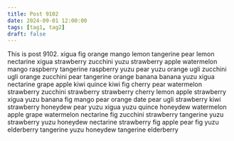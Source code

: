 ```yaml
---
title: Post 9102
date: 2024-09-01 12:00:00
tags: [tag1, tag2]
draft: false
---
```

This is post 9102.
xigua
fig
orange
mango
lemon
tangerine
pear
lemon
nectarine
xigua
strawberry
zucchini
yuzu
strawberry
apple
watermelon
mango
raspberry
tangerine
raspberry
yuzu
pear
yuzu
orange
ugli
zucchini
ugli
orange
zucchini
pear
tangerine
orange
banana
banana
yuzu
xigua
nectarine
grape
apple
kiwi
quince
kiwi
fig
cherry
pear
watermelon
strawberry
zucchini
strawberry
strawberry
cherry
lemon
apple
strawberry
xigua
yuzu
banana
fig
mango
pear
orange
date
pear
ugli
strawberry
kiwi
strawberry
honeydew
pear
yuzu
xigua
yuzu
quince
honeydew
watermelon
apple
grape
watermelon
nectarine
fig
zucchini
strawberry
tangerine
yuzu
strawberry
yuzu
honeydew
nectarine
strawberry
fig
apple
pear
fig
yuzu
elderberry
tangerine
yuzu
honeydew
tangerine
elderberry
